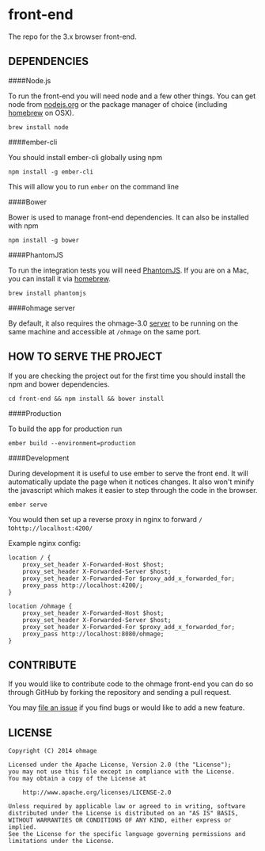 front-end
=========

The repo for the 3.x browser front-end.

DEPENDENCIES
------------

####Node.js

To run the front-end you will need node and a few other things. You can get node from [nodejs.org]
or the package manager of choice (including [homebrew] on OSX).

    brew install node

####ember-cli

You should install ember-cli globally using npm

    npm install -g ember-cli

This will allow you to run `ember` on the command line

####Bower

Bower is used to manage front-end dependencies. It can also be installed with npm

    npm install -g bower

####PhantomJS

To run the integration tests you will need [PhantomJS]. If you are on a Mac, you can install it
via [homebrew].

    brew install phantomjs

####ohmage server

By default, it also requires the ohmage-3.0 [server] to be running on the same machine and
accessible at `/ohmage` on the same port.

HOW TO SERVE THE PROJECT
------------------------

If you are checking the project out for the first time you should install the npm and bower
dependencies.

    cd front-end && npm install && bower install

####Production

To build the app for production run

    ember build --environment=production

####Development

During development it is useful to use ember to serve the front end. It will automatically update
the page when it notices changes. It also won't minify the javascript which makes it easier to step
through the code in the browser.

    ember serve

You would then set up a reverse proxy in nginx to forward `/` to`http://localhost:4200/`

Example nginx config:

    location / {
        proxy_set_header X-Forwarded-Host $host;
        proxy_set_header X-Forwarded-Server $host;
        proxy_set_header X-Forwarded-For $proxy_add_x_forwarded_for;
        proxy_pass http://localhost:4200/;
    }

    location /ohmage {
        proxy_set_header X-Forwarded-Host $host;
        proxy_set_header X-Forwarded-Server $host;
        proxy_set_header X-Forwarded-For $proxy_add_x_forwarded_for;
        proxy_pass http://localhost:8080/ohmage;
    }

CONTRIBUTE
----------

If you would like to contribute code to the ohmage front-end you can do so through
GitHub by forking the repository and sending a pull request.

You may [file an issue](https://github.com/ohmage/front-end/issues/new) if you find bugs or would
like to add a new feature.

LICENSE
-------

    Copyright (C) 2014 ohmage

    Licensed under the Apache License, Version 2.0 (the "License");
    you may not use this file except in compliance with the License.
    You may obtain a copy of the License at

        http://www.apache.org/licenses/LICENSE-2.0

    Unless required by applicable law or agreed to in writing, software
    distributed under the License is distributed on an "AS IS" BASIS,
    WITHOUT WARRANTIES OR CONDITIONS OF ANY KIND, either express or implied.
    See the License for the specific language governing permissions and
    limitations under the License.

[nodejs.org]: http://nodejs.org/
[PhantomJS]: http://phantomjs.org/
[homebrew]: http://brew.sh/
[server]: https://github.com/ohmage/server/tree/ohmage-3.0